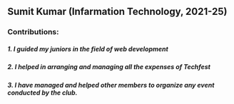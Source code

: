 ## Sumit Kumar (Infarmation Technology, 2021-25)

### Contributions:
##### 1. I guided my juniors in the field of web development
##### 2. I helped in arranging and managing all the expenses of Techfest
##### 3. I have managed and helped other members to organize any event conducted by the club.
